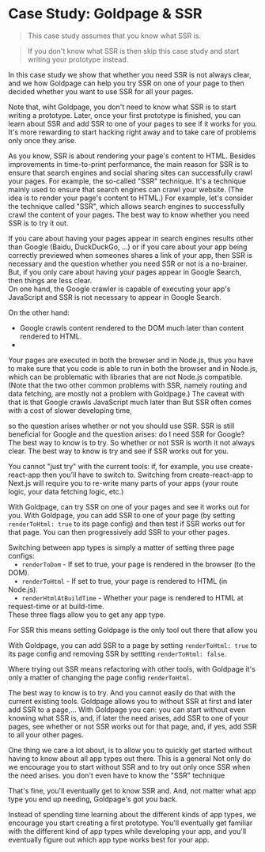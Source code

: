 # Case Study: Goldpage & SSR

> This case study assumes that you know what SSR is.

> If you don't know what SSR is then skip this case study and start writing your prototype instead.

In this case study we show that whether you need SSR is not always clear,
and we how Goldpage can help
you try SSR on one of your page to then
decided whether you want to use SSR for all your pages.

Note that, wiht Goldpage, you don't need to know what SSR is to start writing a prototype.
Later, once your first prototype is finished,
you can learn about SSR and add SSR to one of your pages to see if it works for you.
It's more rewarding to start hacking right away and to take care of problems only once they arise.

As you know, SSR is about rendering your page's content to HTML.
Besides improvements in time-to-print performance,
the main reason for SSR is to ensure that search engines and social sharing sites
can successfully crawl your pages.
For example, the so-called "SSR" technique.
It's a technique mainly used to ensure that search engines can crawl your website.
(The idea is to render your page's content to HTML.)
For example, let's consider the technique called "SSR",
which allows search engines to successfully crawl the content of your pages.
The best way to know whether you need SSR is to try it out.






If you care about having your pages appear in search engines results other than Google (Baidu, DuckDuckGo, ...) or if you care about your app being correctly previewed when someones shares a link of your app, then SSR is necessary and the question whether you need SSR or not is a no-brainer.  But, if you only care about having your pages appear in Google Search, then things are less clear.  
On one hand,
the Google crawler is capable of executing your app's JavaScript and
SSR is not necessary to appear in Google Search.

On the other hand:
- Google crawls content rendered to the DOM much later than content rendered to HTML.
-
Your pages are executed in both the browser and in Node.js,
thus you have to make sure that you code is able to run in both the browser and in Node.js,
which can be problematic with libraries that are not Node.js compatible.
(Note that the two other common problems with SSR, namely routing and data fetching, are mostly not a problem with Goldpage.)
The caveat with that is that Google crawls JavaScript much later than
But SSR often comes with a cost of slower developing time,


so the question arises whether or not you should use SSR.
SSR is still beneficial for Google and the question arises: do I need SSR for Google?
The best way to know is to try.
So whether or not SSR is worth it not always clear.
The best way to know is try and see if SSR works out for you.

You cannot "just try" with the current tools:
if, for example,
you use create-react-app then you'll have to switch to.
Switching from create-react-app to Next.js will require you
to re-write many parts of your apps
(your route logic, your data fetching logic, etc.)

With Goldpage, can try SSR on one of your pages and see it works out for you.
With Goldpage, you can add SSR to one of your page (by setting `renderToHtml: true` to its page config)
and then test if SSR works out for that page.
You can then progressively add SSR to your other pages.

Switching between app types is simply a matter of setting three page configs:
<br/> &nbsp;&nbsp;&nbsp;&#8226;&nbsp;
`renderToDom` - If set to true, your page is rendered in the browser (to the DOM).
<br/> &nbsp;&nbsp;&nbsp;&#8226;&nbsp;
`renderToHtml` - If set to true, your page is rendered to HTML (in Node.js).
<br/> &nbsp;&nbsp;&nbsp;&#8226;&nbsp;
`renderHtmlAtBuildTime` - Whether your page is rendered to HTML at request-time or at build-time.
<br/>
These three flags allow you to get any app type.

For SSR this means setting 
Goldpage is the only tool out there that allow you 


With Goldpage, you can add SSR to a page by setting `renderToHtml: true` to its page config
and removing SSR by settting `renderToHtml: false`.

Where trying out SSR means refactoring with other tools, with Goldpage it's only a matter of changing the page config `renderToHtml`.

The best way to know is to try.
And you cannot easily do that with the current existing tools.
Goldpage allows you to without SSR at first and later add SSR to a page,...
With Goldpage you can:
you can start without even knowing what SSR is,
and, if later the need arises,
add SSR to one of your pages,
see whether or not SSR works out for that page,
and, if yes, add SSR to all your other pages.


One thing we care a lot about,
is to allow you to quickly get started without
having to know about all app types out there.
This is a general
Not only do we encourage you to start without SSR and
to try out only once SSR when the need arises.
you don't even have to know the "SSR" technique

That's fine,
you'll eventually get to know SSR and.
And,
not matter what app type you end up needing,
Goldpage's got you back.

Instead of spending time learning about the different kinds of app types,
we encourage you start creating a first prototype.
You'll eventually get familiar with the different kind of app types while developing your app,
and you'll eventually figure out
which app type works best for your app.
